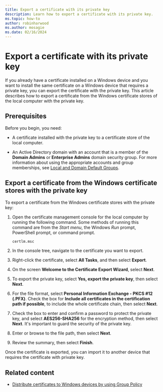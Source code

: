 ```yaml
---
title: Export a certificate with its private key
description: Learn how to export a certificate with its private key.
ms.topic: how-to
author: robinharwood
ms.author: mosagie
ms.date: 02/16/2024
---
```


# Export a certificate with its private key

If you already have a certificate installed on a Windows device and you want to install the same certificate on a Windows device that requires a private key, you can export the certificate with the private key. This article describes how to export a certificate from the Windows certificate stores of the local computer with the private key.

## Prerequisites

Before you begin, you need:

- A certificate installed with the private key to a certificate store of the local computer.

- An Active Directory domain with an account that is a member of the **Domain Admins** or **Enterprise Admins** domain security group. For more information about using the appropriate accounts and group memberships, see [Local and Domain Default Groups](/previous-versions/orphan-topics/ws.10/dd728026(v=ws.10)).

## Export a certificate from the Windows certificate stores with the private key

To export a certificate from the Windows certificate stores with the private key:

1. Open the certificate management console for the local computer by running the following command. Some methods of running this command are from the *Start menu*, the Windows *Run* prompt, PowerShell prompt, or command prompt.

   ```cmd
   certlm.msc
   ```

1. In the console tree, navigate to the certificate you want to export.

1. Right-click the certificate, select **All Tasks**, and then select **Export**.

1. On the screen **Welcome to the Certificate Export Wizard**, select **Next**.

1. To export the private key, select **Yes, export the private key**, then select **Next**.

1. For the file format, select **Personal Information Exchange - PKCS #12 (.PFX)**. Check the box for **Include all certificates in the certification path if possible**, to include the whole certificate chain, then select **Next**.

1. Check the box to enter and confirm a password to protect the private key, and select **AES256-SHA256** for the encryption method, then select **Next**. It's important to guard the security of the private key.

1. Enter or browse to the file path, then select **Next**.

1. Review the summary, then select **Finish**.

Once the certificate is exported, you can import it to another device that requires the certificate with private key.

## Related content

- [Distribute certificates to Windows devices by using Group Policy](distribute-certificates-group-policy.md)
